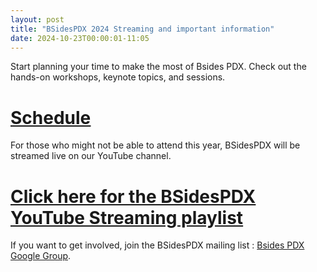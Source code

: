 ```yaml
---
layout: post
title: "BSidesPDX 2024 Streaming and important information"
date: 2024-10-23T00:00:01-11:05
---
```

<span class="center">
Start planning your time to make the most of Bsides PDX. Check out the hands-on workshops, keynote topics, and sessions.
<h1><u><a href="https://bsidespdx.org/events/2024/schedule.html">Schedule</a></u></h1>


For those who might not be able to attend this year, BSidesPDX will be streamed live on our YouTube channel.
</span>
<h1><u><a href="https://youtube.com/playlist?list=PLqdWoaf0o9zcTVdP-A3k08Bm0HsI3ibrv&si=NtxPZYYw96XLNO3l">Click here for the BSidesPDX YouTube Streaming playlist</a></u></h1>


If you want to get involved, join the BSidesPDX mailing list : [Bsides PDX Google Group](https://groups.google.com/forum/#!forum/bsidespdx).
